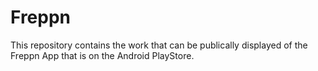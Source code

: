 # Freppn
This repository contains the work that can be publically displayed of the Freppn App that is on the  Android PlayStore.
